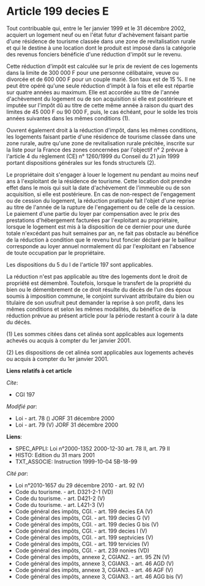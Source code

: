 # Article 199 decies E

Tout contribuable qui, entre le 1er janvier 1999 et le 31 décembre 2002, acquiert un logement neuf ou en l'état futur
d'achèvement faisant partie d'une résidence de tourisme classée dans une zone de revitalisation rurale et qui le destine à
une location dont le produit est imposé dans la catégorie des revenus fonciers bénéficie d'une réduction d'impôt sur le
revenu.

Cette réduction d'impôt est calculée sur le prix de revient de ces logements dans la limite de 300 000 F pour une personne
célibataire, veuve ou divorcée et de 600 000 F pour un couple marié. Son taux est de 15 %. Il ne peut être opéré qu'une seule
réduction d'impôt à la fois et elle est répartie sur quatre années au maximum. Elle est accordée au titre de l'année
d'achèvement du logement ou de son acquisition si elle est postérieure et imputée sur l'impôt dû au titre de cette même année
à raison du quart des limites de 45 000 F ou 90 000 F, puis, le cas échéant, pour le solde les trois années suivantes dans
les mêmes conditions (1).

Ouvrent également droit à la réduction d'impôt, dans les mêmes conditions, les logements faisant partie d'une résidence de
tourisme classée dans une zone rurale, autre qu'une zone de revitalisation rurale précitée, inscrite sur la liste pour la
France des zones concernées par l'objectif n° 2 prévue à l'article 4 du règlement (CE) n° 1260/1999 du Conseil du 21 juin
1999 portant dispositions générales sur les fonds structurels (2).

Le propriétaire doit s'engager à louer le logement nu pendant au moins neuf ans à l'exploitant de la résidence de tourisme.
Cette location doit prendre effet dans le mois qui suit la date d'achèvement de l'immeuble ou de son acquisition, si elle est
postérieure. En cas de non-respect de l'engagement ou de cession du logement, la réduction pratiquée fait l'objet d'une
reprise au titre de l'année de la rupture de l'engagement ou de celle de la cession. Le paiement d'une partie du loyer par
compensation avec le prix des prestations d'hébergement facturées par l'exploitant au propriétaire, lorsque le logement est
mis à la disposition de ce dernier pour une durée totale n'excédant pas huit semaines par an, ne fait pas obstacle au
bénéfice de la réduction à condition que le revenu brut foncier déclaré par le bailleur corresponde au loyer annuel
normalement dû par l'exploitant en l'absence de toute occupation par le propriétaire.

Les dispositions du 5 du I de l'article 197 sont applicables.

La réduction n'est pas applicable au titre des logements dont le droit de propriété est démembré. Toutefois, lorsque le
transfert de la propriété du bien ou le démembrement de ce droit résulte du décès de l'un des époux soumis à imposition
commune, le conjoint survivant attributaire du bien ou titulaire de son usufruit peut demander la reprise à son profit, dans
les mêmes conditions et selon les mêmes modalités, du bénéfice de la réduction prévue au présent article pour la période
restant à courir à la date du décès.

(1) Les sommes citées dans cet alinéa sont applicables aux logements achevés ou acquis à compter du 1er janvier 2001.

(2) Les dispositions de cet alinéa sont applicables aux logements achevés ou acquis à compter du 1er janvier 2001.

**Liens relatifs à cet article**

_Cite_:

  - CGI 197

_Modifié par_:

  - Loi - art. 78 () JORF 31 décembre 2000
  - Loi - art. 79 (V) JORF 31 décembre 2000

**Liens**:

  - SPEC_APPLI: Loi n°2000-1352 2000-12-30 art. 78 II, art. 79 II
  - HISTO: Edition du 31 mars 2001
  - TXT_ASSOCIE: Instruction 1999-10-04 5B-18-99

_Cité par_:

  - Loi n°2010-1657 du 29 décembre 2010 - art. 92 (V)
  - Code du tourisme. - art. D321-2-1 (VD)
  - Code du tourisme. - art. D421-2 (V)
  - Code du tourisme. - art. L421-3 (V)
  - Code général des impôts, CGI. - art. 199 decies EA (V)
  - Code général des impôts, CGI. - art. 199 decies G (V)
  - Code général des impôts, CGI. - art. 199 decies G bis (V)
  - Code général des impôts, CGI. - art. 199 decies I (V)
  - Code général des impôts, CGI. - art. 199 septvicies (V)
  - Code général des impôts, CGI. - art. 199 tervicies (V)
  - Code général des impôts, CGI. - art. 239 nonies (VD)
  - Code général des impôts, annexe 2, CGIAN2. - art. 95 ZN (V)
  - Code général des impôts, annexe 3, CGIAN3. - art. 46 AGD (V)
  - Code général des impôts, annexe 3, CGIAN3. - art. 46 AGF (V)
  - Code général des impôts, annexe 3, CGIAN3. - art. 46 AGG bis (V)
